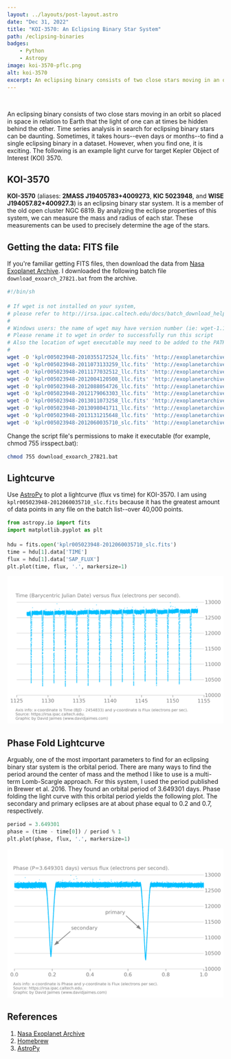 ```yaml
---
layout: ../layouts/post-layout.astro
date: "Dec 31, 2022"
title: "KOI-3570: An Eclipsing Binary Star System"
path: /eclipsing-binaries
badges:
    - Python
    - Astropy
image: koi-3570-pflc.png
alt: koi-3570
excerpt: An eclipsing binary consists of two close stars moving in an orbit so placed in space in relation to Earth that the light of one can at times be hidden behind the other.
---
```


<br>

An eclipsing binary consists of two close stars moving in an orbit so placed in space in relation to Earth that the light of one can at times be hidden behind the other. Time series analysis in search for eclipsing binary stars can be daunting. Sometimes, it takes hours--even days or months--to find a single eclipsing binary in a dataset. However, when you find one, it is exciting. The following is an example light curve for target Kepler Object of Interest (KOI) 3570.

## KOI-3570
**KOI-3570** (aliases: **2MASS J19405783+4009273**, **KIC 5023948**, and **WISE J194057.82+400927.3**) is an eclipsing binary star system. It is a member of the old open cluster NGC 6819. By analyzing the eclipse properties of this system, we can measure the mass and radius of each star. These measurements can be used to precisely determine the age of the stars.

## Getting the data: FITS file
If you're familiar getting FITS files, then download the data from [Nasa Exoplanet Archive][1]. I downloaded the following batch file `download_exoarch_27821.bat` from the archive.

```bash
#!/bin/sh

# If wget is not installed on your system,
# please refer to http://irsa.ipac.caltech.edu/docs/batch_download_help.html.
#
# Windows users: the name of wget may have version number (ie: wget-1.10.2.exe)
# Please rename it to wget in order to successfully run this script
# Also the location of wget executable may need to be added to the PATH environment.
#
wget -O 'kplr005023948-2010355172524_llc.fits' 'http://exoplanetarchive.ipac.caltech.edu:80/data/ETSS//Kepler/005/281/81/kplr005023948-2010355172524_llc.fits' -a search_345998328.log
wget -O 'kplr005023948-2011073133259_llc.fits' 'http://exoplanetarchive.ipac.caltech.edu:80/data/ETSS//Kepler/005/415/00/kplr005023948-2011073133259_llc.fits' -a search_345998328.log
wget -O 'kplr005023948-2011177032512_llc.fits' 'http://exoplanetarchive.ipac.caltech.edu:80/data/ETSS//Kepler/005/314/41/kplr005023948-2011177032512_llc.fits' -a search_345998328.log
wget -O 'kplr005023948-2012004120508_llc.fits' 'http://exoplanetarchive.ipac.caltech.edu:80/data/ETSS//Kepler/005/482/00/kplr005023948-2012004120508_llc.fits' -a search_345998328.log
wget -O 'kplr005023948-2012088054726_llc.fits' 'http://exoplanetarchive.ipac.caltech.edu:80/data/ETSS//Kepler/005/514/78/kplr005023948-2012088054726_llc.fits' -a search_345998328.log
wget -O 'kplr005023948-2012179063303_llc.fits' 'http://exoplanetarchive.ipac.caltech.edu:80/data/ETSS//Kepler/005/548/10/kplr005023948-2012179063303_llc.fits' -a search_345998328.log
wget -O 'kplr005023948-2013011073258_llc.fits' 'http://exoplanetarchive.ipac.caltech.edu:80/data/ETSS//Kepler/005/614/95/kplr005023948-2013011073258_llc.fits' -a search_345998328.log
wget -O 'kplr005023948-2013098041711_llc.fits' 'http://exoplanetarchive.ipac.caltech.edu:80/data/ETSS//Kepler/005/647/84/kplr005023948-2013098041711_llc.fits' -a search_345998328.log
wget -O 'kplr005023948-2013131215648_llc.fits' 'http://exoplanetarchive.ipac.caltech.edu:80/data/ETSS//Kepler/005/681/29/kplr005023948-2013131215648_llc.fits' -a search_345998328.log
wget -O 'kplr005023948-2012060035710_slc.fits' 'http://exoplanetarchive.ipac.caltech.edu:80/data/ETSS//Kepler/005/753/70/kplr005023948-2012060035710_slc.fits' -a search_345998328.log

```

Change the script file's permissions to make it executable (for example, chmod 755 irsspect.bat):

```bash
chmod 755 download_exoarch_27821.bat
```

## Lightcurve
Use [AstroPy][3] to plot a lightcurve (flux vs time) for KOI-3570. I am using `kplr005023948-2012060035710_slc.fits` because it has the greatest amount of data points in any file on the batch list--over 40,000 points.

```python
from astropy.io import fits
import matplotlib.pyplot as plt

hdu = fits.open('kplr005023948-2012060035710_slc.fits')
time = hdu[1].data['TIME']
flux = hdu[1].data['SAP_FLUX']
plt.plot(time, flux, '.', markersize=1)
```
![koi-3570-lightcurve](/koi-3570-lc.png)

## Phase Fold Lightcurve
Arguably, one of the most important parameters to find for an eclipsing binary star system is the orbital period. There are many ways to find the period around the center of mass and the method I like to use is a multi-term Lomb-Scargle approach. For this system, I used the period published in Brewer et al. 2016. They found an orbital period of 3.649301 days. Phase folding the light curve with this orbital period yields the following plot. The secondary and primary eclipses are at about phase equal to 0.2 and 0.7, respectively.

```python
period = 3.649301
phase = (time - time[0]) / period % 1
plt.plot(phase, flux, '.', markersize=1)
```

![koi-3570-phasefold](/koi-3570-pflc.png)

## References
1. [Nasa Exoplanet Archive][1]
2. [Homebrew][2]
3. [AstroPy][3]

[1]: https://exoplanetarchive.ipac.caltech.edu
[2]: https://brew.sh/
[3]: https://www.astropy.org/
